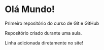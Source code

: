 # Olá Mundo!
 Primeiro repositório do curso de Git e GitHub

Repositório criado durante uma aula.

Linha adicionada diretamente no site!
